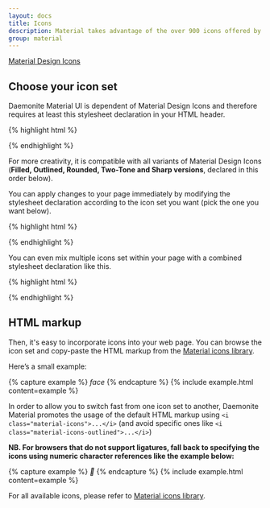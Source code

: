 ```yaml
---
layout: docs
title: Icons
description: Material takes advantage of the over 900 icons offered by the official icon set from Google.
group: material
---
```


<div class="list-group">
    <a href="https://material.io/resources/icons/?style=baseline" target="_blank" rel="nofollow" class="list-group-item list-group-item-action lgi-icon-md">Material Design Icons</a>
</div>

## Choose your icon set

Daemonite Material UI is dependent of Material Design Icons and therefore requires at least this stylesheet declaration in your HTML header.

{% highlight html %}
<link href="{{ site.cdn.md_icon }}" rel="stylesheet">
{% endhighlight %}

For more creativity, it is compatible with all variants of Material Design Icons (**Filled, Outlined, Rounded, Two-Tone and Sharp versions**, declared in this order below).

You can apply changes to your page immediately by modifying the stylesheet declaration according to the icon set you want (pick the one you want below).

{% highlight html %}
<link href="https://fonts.googleapis.com/css2?family=Material+Icons" rel="stylesheet">
<link href="https://fonts.googleapis.com/css2?family=Material+Icons+Outlined" rel="stylesheet">
<link href="https://fonts.googleapis.com/css2?family=Material+Icons+Round" rel="stylesheet">
<link href="https://fonts.googleapis.com/css2?family=Material+Icons+Two+Tone" rel="stylesheet">
<link href="https://fonts.googleapis.com/css2?family=Material+Icons+Sharp" rel="stylesheet">
{% endhighlight %}

You can even mix multiple icons set within your page with a combined stylesheet declaration like this.

{% highlight html %}
<link href="https://fonts.googleapis.com/css2?family=Material+Icons&family=Material+Icons+Outlined" rel="stylesheet">
{% endhighlight %}

## HTML markup

Then, it's easy to incorporate icons into your web page. You can browse the icon set and copy-paste the HTML markup from the [Material icons library](https://material.io/resources/icons/).

Here’s a small example:

{% capture example %}
<i class="material-icons">face</i>
{% endcapture %}
{% include example.html content=example %}

In order to allow you to switch fast from one icon set to another, Daemonite Material promotes the usage of the default HTML markup using `<i class="material-icons">...</i>` (and avoid specific ones like `<i class="material-icons-outlined">...</i>`)

<!---
WIP In the case you use 2 Icons sets on a page, you will need to specify ...
-->

**NB. For browsers that do not support ligatures, fall back to specifying the icons using numeric character references like the example below:**

{% capture example %}
<i class="material-icons">&#xE87C;</i>
{% endcapture %}
{% include example.html content=example %}

For all available icons, please refer to [Material icons library](https://material.io/resources/icons/).
